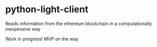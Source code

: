 # python-light-client
Reads information from the ethereum blockchain in a computationally inexpensive way

Work in progress! MVP on the way
